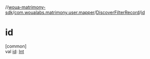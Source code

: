 //[woua-matrimony-sdk](../../../index.md)/[com.woualabs.matrimony.user.mapper](../index.md)/[DiscoverFilterRecord](index.md)/[id](id.md)

# id

[common]\
val [id](id.md): [Int](https://kotlinlang.org/api/latest/jvm/stdlib/kotlin/-int/index.html)
